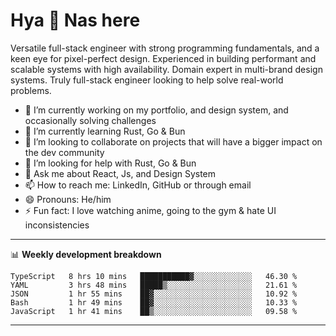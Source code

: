# Hya 👋 Nas here

Versatile full-stack engineer with strong programming fundamentals, and a keen eye for pixel-perfect design. Experienced in building performant and scalable systems with high availability. Domain expert in multi-brand design systems. Truly full-stack engineer looking to help solve real-world problems.

- 🔭 I’m currently working on my portfolio, and design system, and occasionally solving challenges
- 🌱 I’m currently learning Rust, Go & Bun
- 👯 I’m looking to collaborate on projects that will have a bigger impact on the dev community
- 🤔 I’m looking for help with Rust, Go & Bun
- 💬 Ask me about React, Js, and Design System
- 📫 How to reach me: LinkedIn, GitHub or through email
- 😄 Pronouns: He/him
- ⚡ Fun fact: I love watching anime, going to the gym & hate UI inconsistencies

-------
📊 **Weekly development breakdown**
<!--START_SECTION:waka-->

```text
TypeScript   8 hrs 10 mins   ███████████▓░░░░░░░░░░░░░   46.30 %
YAML         3 hrs 48 mins   █████▒░░░░░░░░░░░░░░░░░░░   21.61 %
JSON         1 hr 55 mins    ██▓░░░░░░░░░░░░░░░░░░░░░░   10.92 %
Bash         1 hr 49 mins    ██▓░░░░░░░░░░░░░░░░░░░░░░   10.33 %
JavaScript   1 hr 41 mins    ██▒░░░░░░░░░░░░░░░░░░░░░░   09.58 %
```

<!--END_SECTION:waka-->
-------
